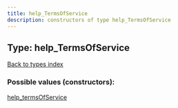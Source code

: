 ```yaml
---
title: help_TermsOfService
description: constructors of type help_TermsOfService
---
```

## Type: help\_TermsOfService  
[Back to types index](index.md)



### Possible values (constructors):

[help\_termsOfService](../constructors/help_termsOfService.md)  

